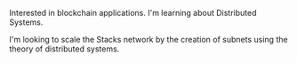 
Interested in blockchain applications.
I'm learning about Distributed Systems.

I'm looking to scale the Stacks network by the creation of subnets using the theory of distributed systems.

